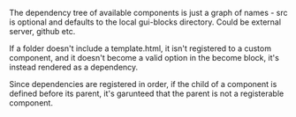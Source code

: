 The dependency tree of available components is just a graph of names - src is optional and defaults to the local gui-blocks directory. Could be external server, github etc.

If a folder doesn't include a template.html, it isn't registered to a custom component, and it doesn't become a valid option in the become block, it's instead rendered as a dependency.

Since dependencies are registered in order, if the child of a component is defined before its parent, it's garunteed that the parent is not a registerable component.